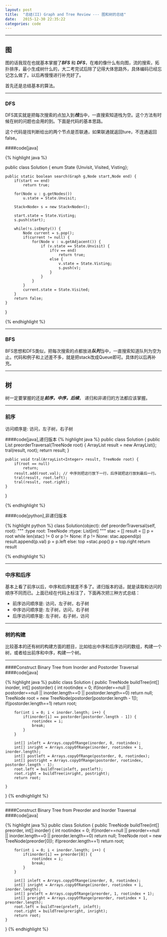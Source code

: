 ```yaml
---
layout: post
title:  "总结(II) Graph and Tree Review --- 图和树的总结"
date:   2015-12-30 22:35:22
categories: code
---
```

***
## 图
图的话我现在也就基本掌握了***BFS*** 和 ***DFS***，在难的像什么有向图，流的搜索，拓扑排序，最小生成树什么的，大二考完试后除了记得大体思路外，具体编码已经忘记怎么做了。以后再慢慢进行补充好了。

首先还是总结基本的算法。
***
### DFS
DFS其实就是把每次搜索的点加入到***栈***当中，一直搜索知道栈为空。这个方法有时候在树的问题也会用的到。下面是代码的基本思路。

这个代码是找判断给出的两个节点是否联通，如果联通就返回ture，不连通返回false。

####code[java]

{% highlight java %}

public class Solution {
	enum State {Unvisit, Visited, Visting};

	public static boolean search(Graph g,Node start,Node end) {
		if(start == end)
			return true;

		for(Node u : g.getNodes())
			u.state = State.Unvisit;

		Stack<Node> s = new Stack<Node>();

		start.state = State.Visting;
		s.push(start);

		while(!s.isEmpty()) {
			Node current = s.pop();
			if(current != null) {
				for(Node v : u.getAdjacent()) {
					if (v.state == State.Unvisit) {
						if(v == end)
							return true;
						else {
							v.state = State.Visting;
							s.push(v);
						}
					}
				}
			}
			current.state = State.Visited;
		}
		return false;
	}

}

{% endhighlight %}

***
### BFS
BFS思想和DFS类似，把每次搜索的点都放进***队列***当中，一直搜索知道队列为空为止。代码和例子和上述差不多，就是把stack改成Queue即可。具体的以后再补充。

***
## 树
树一定要掌握的还是***前序，中序，后续***， 递归和非递归的方法都应该掌握。

***
### 前序

访问顺序是: 访问，左子树，右子树

####code[java],递归版本
{% highlight java %}
public class Solution {
    public List<Integer> preorderTraversal(TreeNode root) {
        ArrayList<Integer> result = new ArrayList<Integer>();
        tral(result, root);
        return result;
    }
    
    public void tral(ArrayList<Integer> result, TreeNode root) {
        if(root == null)
            return;
        result.add(root.val); // 中序则把这行放下一行，后序就把这行放到最后一行。
        tral(result, root.left);
        tral(result, root.right);
    }
}

{% endhighlight %}

####code[python],非递归版本

{% highlight python %}
class Solution(object):
    def preorderTraversal(self, root):
        """
        :type root: TreeNode
        :rtype: List[int]
        """
        stac = []
        result = []
        p = root
        while len(stac) != 0 or p != None:
            if p != None:
                stac.append(p)
                result.append(p.val)
                p = p.left
            else:
                top =stac.pop()
                p = top.right
        return result

{% endhighlight %}

***
### 中序和后序
基本上看了前序以后，中序和后序就差不多了。递归版本的话，就是读取和访问的顺序不同而已。上面已经在代码上标注了，下面再次把三种方式总结：

* 前序访问顺序是: 访问，左子树，右子树
* 中序访问顺序是: 左子树，访问，右子树
* 后序访问顺序是: 左子树，右子树，访问

***
### 树的构建
比较基本的还有树的构建方面的题目，比如给出中序和后序访问的数组，构建一个树，或者给出前序和中序，构建一个树。

***
####Construct Binary Tree from Inorder and Postorder Traversal
####code[java] 

{% highlight java %}
public class Solution {
    public TreeNode buildTree(int[] inorder, int[] postorder) {
        int rootindex = 0;
        if(inorder==null || postorder==null || inorder.length==0 || postorder.length==0) 
            return null;
        TreeNode root = new TreeNode(postorder[postorder.length - 1]);
        if(postorder.length==1) 
            return root;
            
        for(int i = 0; i < inorder.length; i++) {
            if(inorder[i] == postorder[postorder.length - 1]) {
                rootindex = i;
                break;
            }
        }
        
        int[] inleft = Arrays.copyOfRange(inorder, 0, rootindex);
        int[] inright = Arrays.copyOfRange(inorder, rootindex + 1, inorder.length);
        int[] postleft = Arrays.copyOfRange(postorder, 0, rootindex);
        int[] postright = Arrays.copyOfRange(postorder, rootindex, postorder.length - 1);
        root.left = buildTree(inleft, postleft);
        root.right = buildTree(inright, postright);
        return root;
        
    }
}
{% endhighlight %}

***
####Construct Binary Tree from Preorder and Inorder Traversal
####code[java] 

{% highlight java %}
public class Solution {
    public TreeNode buildTree(int[] preorder, int[] inorder) {
        int rootindex = 0;
        if(inorder==null || preorder==null || inorder.length==0 || preorder.length==0) 
            return null;
        TreeNode root = new TreeNode(preorder[0]);
        if(preorder.length==1) 
            return root;
            
        for(int i = 0; i < inorder.length; i++) {
            if(inorder[i] == preorder[0]) {
                rootindex = i;
                break;
            }
        }
        
        int[] inleft = Arrays.copyOfRange(inorder, 0, rootindex);
        int[] inright = Arrays.copyOfRange(inorder, rootindex + 1, inorder.length);
        int[] preleft = Arrays.copyOfRange(preorder, 1, rootindex + 1);
        int[] preright = Arrays.copyOfRange(preorder, rootindex + 1, preorder.length);
        root.left = buildTree(preleft, inleft);
        root.right = buildTree(preright, inright);
        return root;
    }
}
{% endhighlight %}

